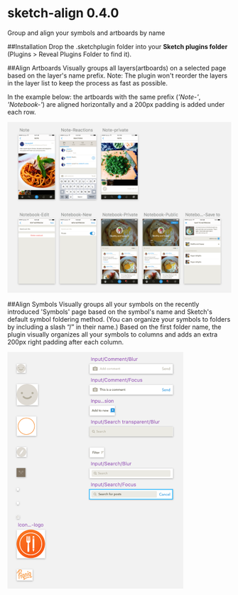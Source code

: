 # sketch-align 0.4.0
Group and align your symbols and artboards by name

##Installation
Drop the .sketchplugin folder into your **Sketch plugins folder** (Plugins > Reveal Plugins Folder to find it).

##Align Artboards
Visually groups all layers(artboards) on a selected page based on the layer's name prefix.
Note: The plugin won't reorder the layers in the layer list to keep the process as fast as possible.

In the example below: the artboards with the same prefix (*'Note-'*, *'Notebook-'*) are aligned horizontally and a 200px padding is added under each row.

<img src="group-artboards.png" alt="Align Artboards" width="574">

##Align Symbols
Visually groups all your symbols on the recently introduced 'Symbols' page based on the symbol's name and Sketch's default symbol foldering method. (You can organize your symbols to folders by including a slash “/” in their name.)
Based on the first folder name, the plugin visually organizes all your symbols to columns and adds an extra 200px right padding after each column.

<img src="group-symbols.png" alt="Align Symbols" width="396">

